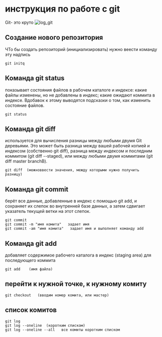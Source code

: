 # инструкция по работе с git

Git- это круто
![log_git](git.png)

## Создание нового репозитория

ЧТо бы создать репозиторий (инициализировать) нужно веести команду эту надпись


    git initq
  

## Команда git status 
показывает состояния файлов в рабочем каталоге и индексе: какие файлы изменены, но не добавлены в индекс; какие ожидают коммита в индексе. Вдобавок к этому выводятся подсказки о том, как изменить состояние файлов.

    git status
## Команда git diff 
используется для вычисления разницы между любыми двумя Git деревьями. Это может быть разница между вашей рабочей копией и индексом (собственно git diff), разница между индексом и последним коммитом (git diff --staged), или между любыми двумя коммитами (git diff master branchB).

    git diff  (можноввести значения, между которыми нужно получить разницу)

## Команда git commit 
берёт все данные, добавленные в индекс с помощью git add, и сохраняет их слепок во внутренней базе данных, а затем сдвигает указатель текущей ветки на этот слепок.

    git commit
    git commit -m "имя комита"   задает имя
    git commit -am "имя комита"   задает имя и выполняет команду add
## Команда git add 
добавляет содержимое рабочего каталога в индекс (staging area) для последующего коммита

    git add    (имя файла)

## перейти к нужной точке, к нужному комиту
    git checkout   (вводим номер комита, или мастер)
## список комитов 
    git log   
    git log --oneline  (коротким списком)   
    git log --oneline --all   все комиты коротким списком
